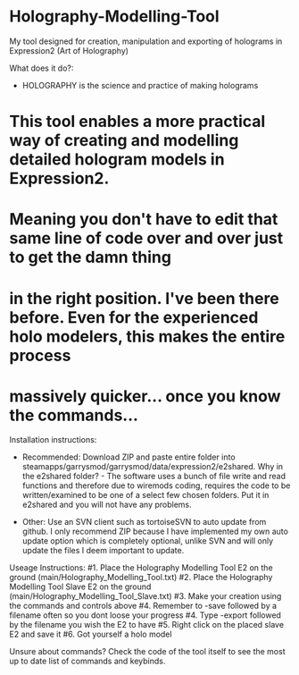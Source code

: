 # Holography-Modelling-Tool
My tool designed for creation, manipulation and exporting of holograms in Expression2 (Art of Holography)

What does it do?:
  - HOLOGRAPHY is the science and practice of making holograms
  # This tool enables a more practical way of creating and modelling detailed hologram models in Expression2.
  # Meaning you don't have to edit that same line of code over and over just to get the damn thing
  # in the right position. I've been there before. Even for the experienced holo modelers, this makes the entire process
  # massively quicker... once you know the commands...

Installation instructions:

  - Recommended:
  Download ZIP and paste entire folder into steamapps/garrysmod/garrysmod/data/expression2/e2shared.
  Why in the e2shared folder? - The software uses a bunch of file write and read functions and therefore due to wiremods coding, requires the code to be written/examined to be one of a select few chosen folders. Put it in e2shared and you will not have any problems.
  
  - Other:
  Use an SVN client such as tortoiseSVN to auto update from github. I only recommend ZIP because I have implemented my own auto update option which is completely optional, unlike SVN and will only update the files I deem important to update.

Useage Instructions:
  #1. Place the Holography Modelling Tool E2 on the ground (main/Holography_Modelling_Tool.txt)
  #2. Place the Holography Modelling Tool Slave E2 on the ground (main/Holography_Modelling_Tool_Slave.txt)
  #3. Make your creation using the commands and controls above
  #4. Remember to -save followed by a filename often so you dont loose your progress
  #4. Type -export followed by the filename you wish the E2 to have
  #5. Right click on the placed slave E2 and save it
  #6. Got yourself a holo model
  
Unsure about commands? Check the code of the tool itself to see the most up to date list of commands and keybinds.

